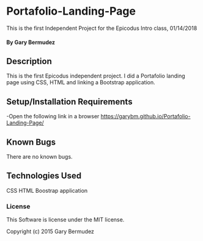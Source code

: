 # Portafolio-Landing-Page
This is the first Independent Project for the Epicodus Intro class, 01/14/2018

#### By Gary Bermudez

## Description

This is the first Epicodus independent project. I did a Portafolio landing page using CSS, HTML and linking a Bootstrap application.

## Setup/Installation Requirements

-Open the following link in a browser https://garybm.github.io/Portafolio-Landing-Page/


## Known Bugs

There are no known bugs.


## Technologies Used

CSS
HTML 
Boostrap application

### License

This Software is license under the MIT license. 

Copyright (c) 2015 Gary Bermudez
